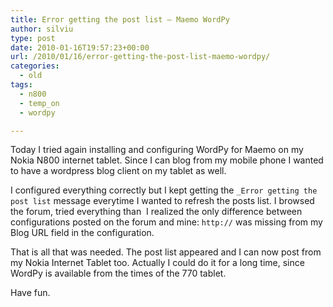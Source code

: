 ```yaml
---
title: Error getting the post list – Maemo WordPy
author: silviu
type: post
date: 2010-01-16T19:57:23+00:00
url: /2010/01/16/error-getting-the-post-list-maemo-wordpy/
categories:
  - old
tags:
  - n800
  - temp_on
  - wordpy

---
```

Today I tried again installing and configuring WordPy for Maemo on my Nokia N800 internet tablet. Since I can blog from my mobile phone I wanted to have a wordpress blog client on my tablet as well.

I configured everything correctly but I kept getting the `_Error getting the post list` message everytime I wanted to refresh the posts list. I browsed the forum, tried everything than  I realized the only difference between configurations posted on the forum and mine: `http://` was missing from my Blog URL field in the configuration.

That is all that was needed. The post list appeared and I can now post from my Nokia Internet Tablet too. Actually I could do it for a long time, since WordPy is available from the times of the 770 tablet.

Have fun.